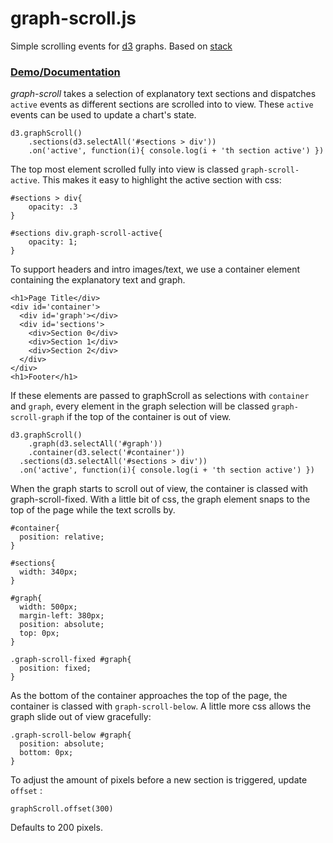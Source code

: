 # graph-scroll.js

Simple scrolling events for [d3](https://github.com/mbostock/d3) graphs. Based on [stack](https://github.com/mbostock/stack.git)

### [Demo/Documentation](http://1wheel.github.io/graph-scroll/)

*graph-scroll* takes a selection of explanatory text sections and dispatches `active` events as different sections are scrolled into to view. These `active` events can be used to update a chart's state.

```
d3.graphScroll()
    .sections(d3.selectAll('#sections > div'))
    .on('active', function(i){ console.log(i + 'th section active') })
```

The top most element scrolled fully into view is classed `graph-scroll-active`. This makes it easy to highlight the active section with css: 

```
#sections > div{
	opacity: .3
} 

#sections div.graph-scroll-active{
	opacity: 1;
}
```

To support headers and intro images/text, we use a container element containing the explanatory text and graph.

```
<h1>Page Title</div>
<div id='container'>
  <div id='graph'></div>
  <div id='sections'>
    <div>Section 0</div>
    <div>Section 1</div>
    <div>Section 2</div>
  </div>
</div>
<h1>Footer</h1>
```

If these elements are passed to graphScroll as selections with `container` and `graph`, every element in the graph selection will be classed `graph-scroll-graph` if the top of the container is out of view. 

```
d3.graphScroll()
	.graph(d3.selectAll('#graph'))
	.container(d3.select('#container'))
  .sections(d3.selectAll('#sections > div'))
  .on('active', function(i){ console.log(i + 'th section active') })

```

When the graph starts to scroll out of view, the container is classed with graph-scroll-fixed. With a little bit of css, the graph element snaps to the top of the page while the text scrolls by.


```
#container{
  position: relative;
}

#sections{
  width: 340px;
}

#graph{
  width: 500px;
  margin-left: 380px;
  position: absolute;
  top: 0px;
}

.graph-scroll-fixed #graph{
  position: fixed;
}
```


As the bottom of the container approaches the top of the page, the container is classed with `graph-scroll-below`. A little more css allows the graph slide out of view gracefully:

```
.graph-scroll-below #graph{
  position: absolute;
  bottom: 0px;
}
```

To adjust the amount of pixels before a new section is triggered, update `offset` :

```
graphScroll.offset(300)
```

Defaults to 200 pixels. 
